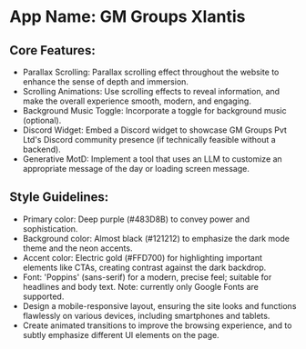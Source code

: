 # **App Name**: GM Groups Xlantis

## Core Features:

- Parallax Scrolling: Parallax scrolling effect throughout the website to enhance the sense of depth and immersion.
- Scrolling Animations: Use scrolling effects to reveal information, and make the overall experience smooth, modern, and engaging.
- Background Music Toggle: Incorporate a toggle for background music (optional).
- Discord Widget: Embed a Discord widget to showcase GM Groups Pvt Ltd's Discord community presence (if technically feasible without a backend).
- Generative MotD: Implement a tool that uses an LLM to customize an appropriate message of the day or loading screen message.

## Style Guidelines:

- Primary color: Deep purple (#483D8B) to convey power and sophistication.
- Background color: Almost black (#121212) to emphasize the dark mode theme and the neon accents.
- Accent color: Electric gold (#FFD700) for highlighting important elements like CTAs, creating contrast against the dark backdrop.
- Font: 'Poppins' (sans-serif) for a modern, precise feel; suitable for headlines and body text. Note: currently only Google Fonts are supported.
- Design a mobile-responsive layout, ensuring the site looks and functions flawlessly on various devices, including smartphones and tablets.
- Create animated transitions to improve the browsing experience, and to subtly emphasize different UI elements on the page.